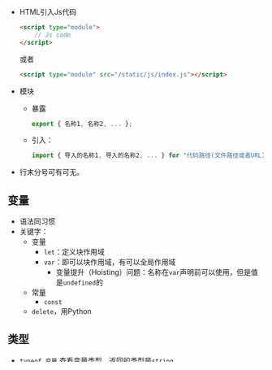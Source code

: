 + HTML引入Js代码
	```html
	<script type="module">
		// Js code
	</script>
	```

	或者
	```html
	<script type="module" src="/static/js/index.js"></script>
	```

+ 模块
	+ 暴露
		```js
		export { 名称1, 名称2, ... };
		```

	+ 引入：
		```js
		import { 导入的名称1, 导入的名称2, ... } for "代码路径(文件路径或者URL)";
		```

+ 行末分号可有可无。

## 变量

+ 语法同习惯
+ 关键字：
	+ 变量
		+ `let`：定义块作用域
		+ `var`：即可以块作用域，有可以全局作用域
			+ 变量提升（Hoisting）问题：名称在`var`声明前可以使用，但是值是`undefined`的
	+ 常量
		+ `const`
	+ `delete`，用Python

## 类型
+ `typeof 变量` 查看变量类型，返回的类型是`string`

+ 关于判断：
	+ `==`和`!=`只按数据判断
	+ `===`和`!==`即判断数据、又判断类型

+ 关于字符串
	+ 字符串声明同Python
	+ 字符串填入数值：
		```js
		let t = `xxx ${arg} yyy`
		```

+ 特殊的类型：
	```js
	nill
	undefined
	```

## 流程控制

+ 分支同C++

+ 循环同Python

## 对象

和Python一样，万物皆对象（甚至更自由？）

和Python不一样，对象是map。

```js
let person = {
	name: "zweix",
	"age": 20,
	money: 0,
	friends: ['Bob', "Alice", "Lucy"],
	add_money: function(x) {
		this.money += x;
	}
}
```
+ 属性名可以使用字符串，比如上面的age

+ 访问：
	+ 点运算符
	+ 中括号运算符

## 函数

关键字`function`

```js
let main = function() {
	// 这是主函数
}
```

### 数组

同Python

+ 没有下标限制，认为是map的特殊形式？
+ 成员 

